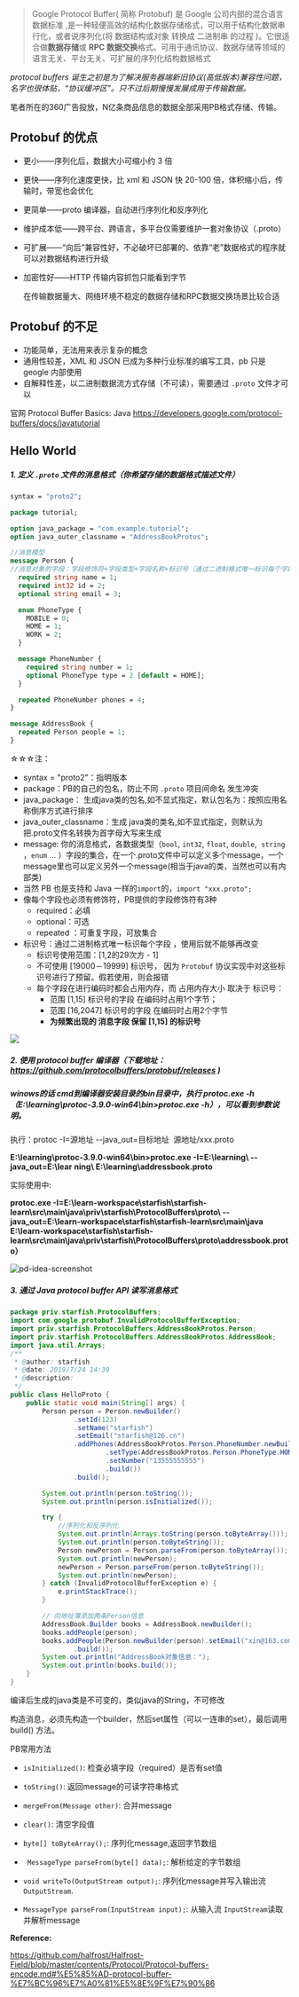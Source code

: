 > Google Protocol Buffer( 简称 Protobuf) 是 Google 公司内部的混合语言数据标准 ,是一种轻便高效的结构化数据存储格式，可以用于结构化数据串行化，或者说序列化(将 数据结构或对象 转换成 二进制串 的过程 )。它很适合做**数据存储**或 **RPC 数据交换**格式。可用于通讯协议、数据存储等领域的语言无关、平台无关、可扩展的序列化结构数据格式 

*protocol buffers 诞生之初是为了解决服务器端新旧协议(高低版本)兼容性问题，名字也很体贴，“协议缓冲区”。只不过后期慢慢发展成用于传输数据。*

笔者所在的360广告投放，N亿条商品信息的数据全部采用PB格式存储、传输。

## Protobuf 的优点

- 更小——序列化后，数据大小可缩小约 3 倍
- 更快——序列化速度更快，比 xml 和 JSON 快 20-100 倍，体积缩小后，传输时，带宽也会优化
- 更简单——proto 编译器，自动进行序列化和反序列化
- 维护成本低——跨平台、跨语言，多平台仅需要维护一套对象协议（.proto）
- 可扩展——“向后”兼容性好，不必破坏已部署的、依靠“老”数据格式的程序就可以对数据结构进行升级
- 加密性好——HTTP 传输内容抓包只能看到字节

	在传输数据量大、网络环境不稳定的数据存储和RPC数据交换场景比较合适	

## Protobuf 的不足

- 功能简单，无法用来表示复杂的概念
- 通用性较差，XML 和 JSON 已成为多种行业标准的编写工具，pb 只是 geogle 内部使用
- 自解释性差，以二进制数据流方式存储（不可读），需要通过 `.proto` 文件才可以



官网 Protocol Buffer Basics: Java <https://developers.google.com/protocol-buffers/docs/javatutorial> 



## Hello World

##### 1. 定义 `.proto` 文件的消息格式（你希望存储的数据格式描述文件）

```protobuf
syntax = "proto2";

package tutorial;

option java_package = "com.example.tutorial";
option java_outer_classname = "AddressBookProtos";

//消息模型
message Person {
//消息对象的字段：字段修饰符+字段类型+字段名称+标识号（通过二进制格式唯一标识每个字段，不变可）
  required string name = 1;
  required int32 id = 2;
  optional string email = 3;

  enum PhoneType {
    MOBILE = 0;
    HOME = 1;
    WORK = 2;
  }

  message PhoneNumber {
    required string number = 1;
    optional PhoneType type = 2 [default = HOME];
  }

  repeated PhoneNumber phones = 4;
}

message AddressBook {
  repeated Person people = 1;
}
```

☆☆☆注： 

- syntax = "proto2"：指明版本
- package：PB的自己的包名，防止不同 `.proto` 项目间命名 发生冲突 
- java_package： 生成java类的包名,如不显式指定，默认包名为：按照应用名称倒序方式进行排序
- java_outer_classname：生成 java类的类名,如不显式指定，则默认为把.proto文件名转换为首字母大写来生成
- message: 你的消息格式，各数据类型（`bool`, `int32`, `float`, `double`,  `string` ，`enum` ... ）字段的集合，在一个.proto文件中可以定义多个message，一个message里也可以定义另外一个message(相当于java的类，当然也可以有内部类)
- 当然 PB 也是支持和 Java 一样的`import`的，`import "xxx.proto";`
- 像每个字段也必须有修饰符，PB提供的字段修饰符有3种
  - required：必填
  - optional：可选
  - repeated ：可重复字段，可放集合
- 标识号：通过二进制格式唯一标识每个字段 ，使用后就不能够再改变
  - 标识号使用范围：[1,2的29次方 - 1]
  - 不可使用 [19000－19999] 标识号， 因为 `Protobuf` 协议实现中对这些标识号进行了预留。假若使用，则会报错
  - 每个字段在进行编码时都会占用内存，而 占用内存大小 取决于 标识号： 
    - 范围 [1,15] 标识号的字段 在编码时占用1个字节；
    - 范围 [16,2047] 标识号的字段 在编码时占用2个字节
    - **为频繁出现的 消息字段 保留 [1,15] 的标识号**

![](https://tva1.sinaimg.cn/large/006tNbRwly1gacq3rmwohj30hb04n75k.jpg)



##### 2. 使用 protocol buffer 编译器（下载地址：<https://github.com/protocolbuffers/protobuf/releases> )

##### winows的话 cmd到编译器安装目录的bin目录中，执行  **protoc.exe -h  （E:\learning\protoc-3.9.0-win64\bin>protoc.exe -h**），可以看到参数说明。

执行：protoc -I=源地址 --java_out=目标地址  源地址/xxx.proto 

**E:\learning\protoc-3.9.0-win64\bin>protoc.exe -I=E:\learning\ --java_out=E:\lear**
**ning\ E:\learning\addressbook.proto**



实际使用中:

**protoc.exe -I=E:\learn-workspace\starfish\starfish-learn\src\main\java\priv\starfish\ProtocolBuffers\proto\ --java_out=E:\learn-workspace\starfish\starfish-learn\src\main\java  E:\learn-workspace\starfish\starfish-learn\src\main\java\priv\starfish\ProtocolBuffers\proto\addressbook.proto）**

![pd-idea-screenshot](https://tva1.sinaimg.cn/large/006tNbRwly1gacq5rd8drj30xf0daq4w.jpg)

##### 3. 通过 Java protocol buffer API 读写消息格式

```java
package priv.starfish.ProtocolBuffers;
import com.google.protobuf.InvalidProtocolBufferException;
import priv.starfish.ProtocolBuffers.AddressBookProtos.Person;
import priv.starfish.ProtocolBuffers.AddressBookProtos.AddressBook;
import java.util.Arrays;
/**
 * @author: starfish
 * @date: 2019/7/24 14:39
 * @description:
 */
public class HelloProto {
    public static void main(String[] args) {
        Person person = Person.newBuilder()
                .setId(123)
                .setName("starfish")
                .setEmail("starfish@126.cn")
                .addPhones(AddressBookProtos.Person.PhoneNumber.newBuilder()
                        .setType(AddressBookProtos.Person.PhoneType.HOME)
                        .setNumber("13555555555")
                        .build())
                .build();

        System.out.println(person.toString());
        System.out.println(person.isInitialized());

        try {
            //序列化和反序列化
            System.out.println(Arrays.toString(person.toByteArray()));
            System.out.println(person.toByteString());
            Person newPerson = Person.parseFrom(person.toByteArray());
            System.out.println(newPerson);
            newPerson = Person.parseFrom(person.toByteString());
            System.out.println(newPerson);
        } catch (InvalidProtocolBufferException e) {
            e.printStackTrace();
        }

        // 向地址簿添加两条Person信息
        AddressBook.Builder books = AddressBook.newBuilder();
        books.addPeople(person);
        books.addPeople(Person.newBuilder(person).setEmail("xin@163.com")
                .build());
        System.out.println("AddressBook对象信息：");
        System.out.println(books.build());
    }
}
```



编译后生成的java类是不可变的，类似java的String，不可修改

构造消息，必须先构造一个builder，然后set属性（可以一连串的set），最后调用build() 方法。



PB常用方法

- `isInitialized()`: 检查必填字段（required）是否有set值
- `toString()`: 返回message的可读字符串格式
- `mergeFrom(Message other)`: 合并message
- `clear()`: 清空字段值

- `byte[] toByteArray();`: 序列化message,返回字节数组
- ` MessageType parseFrom(byte[] data);`: 解析给定的字节数组
- `void writeTo(OutputStream output);`: 序列化message并写入输出流`OutputStream`.
- `MessageType parseFrom(InputStream input);`: 从输入流 `InputStream`读取并解析message



**Reference:**

<https://github.com/halfrost/Halfrost-Field/blob/master/contents/Protocol/Protocol-buffers-encode.md#%E5%85%AD-protocol-buffer-%E7%BC%96%E7%A0%81%E5%8E%9F%E7%90%86> 
